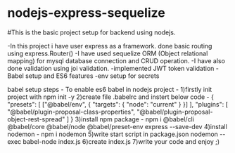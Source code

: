 # nodejs-express-sequelize
#This is the basic project setup for backend using nodejs.

-In this project i have user express as a framework. done basic routing using express.Router()
-I have used sequelize ORM (Object relational mapping) for mysql database connection and CRUD operation.
-I have also done validation using joi validation.
-implemented JWT token validation
-Babel setup and ES6 features
-env setup for secrets

babel setup steps -
To enable es6 babel in nodejs project -
1)firstly init project with npm init -y
2)create file .babelrc and instert below code -
{
    "presets": [
      ["@babel/env", {
        "targets": {
          "node": "current"
        }
      }]
    ],
    "plugins": [
      "@babel/plugin-proposal-class-properties",
      "@babel/plugin-proposal-object-rest-spread"
    ]
  }
3)install npm package -
	npm i @babel/cli @babel/core @babel/node @babel/preset-env express --save-dev
4)install nodemon -
	npm i nodemon
5)write start script in package.json 
	nodemon --exec babel-node index.js
6)create index.js
7)write your code and enjoy ;)

